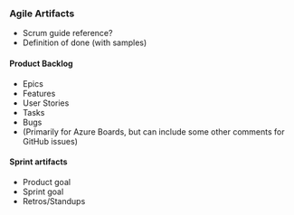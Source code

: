 ### Agile Artifacts
- Scrum guide reference?
- Definition of done (with samples)

#### Product Backlog
- Epics
- Features
- User Stories
- Tasks
- Bugs
- (Primarily for Azure Boards, but can include some other comments for GitHub issues)

#### Sprint artifacts
- Product goal
- Sprint goal
- Retros/Standups